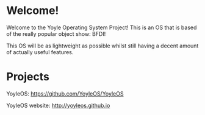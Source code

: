 # Welcome!
Welcome to the Yoyle Operating System Project! This is an
OS that is based of the really popular object show: BFDI!

This OS will be as lightweight as possible whilst still
having a decent amount of actually useful features.

# Projects
YoyleOS: https://github.com/YoyleOS/YoyleOS

YoyleOS website: http://yoyleos.github.io
